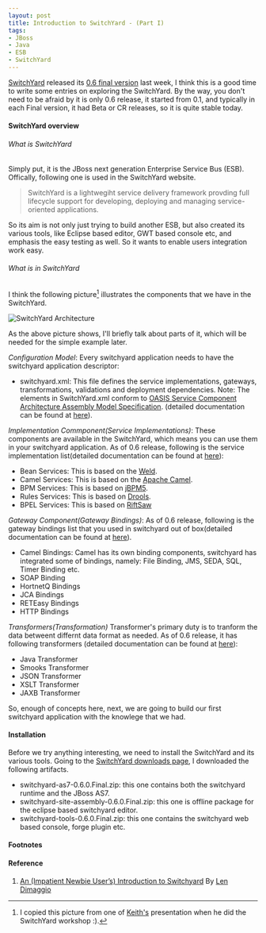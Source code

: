 ```yaml
--- 
layout: post
title: Introduction to SwitchYard - (Part I)
tags: 
- JBoss
- Java
- ESB
- SwitchYard
---
```


[SwitchYard](http://www.jboss.org/switchyard) released its [0.6 final version](https://community.jboss.org/en/switchyard/blog/2012/11/12/switchyard-06-final-released) last week, I think this is a good time to write some entries on exploring the SwitchYard. By the way, you don't need to be afraid by it is only 0.6 release, it started from 0.1, and typically in each Final version, it had Beta or CR releases, so it is quite stable today.

#### SwitchYard overview ####

###### What is SwitchYard ######

Simply put, it is the JBoss next generation Enterprise Service Bus (ESB). Offically, following one is used in the SwitchYard website.
> SwitchYard is a lightwegiht service delivery framework provding full lifecycle support for developing, deploying and managing service-oriented applications.

So its aim is not only just trying to build another ESB, but also created its various tools, like Eclipse based editor, GWT based console etc, and emphasis the easy testing as well. So it wants to enable users integration work easy.

###### What is in SwitchYard ######
I think the following picture[^picture_note] illustrates the components that we have in the SwitchYard.

![SwitchYard Architecture](../../../../images/switchyard-architecture.png)

As the above picture shows, I'll briefly talk about parts of it, which will be needed for the simple example later.

*Configuration Model*: Every switchyard application needs to have the switchyard application descriptor:

- switchyard.xml: This file defines the service implementations, gateways, transformations, validations and deployment dependencies. Note: The elements in SwitchYard.xml conform to [OASIS Service Component Architecture Assembly Model Specification](http://docs.oasis-open.org/opencsa/sca-assembly/sca-assembly-spec-v1.1.html). (detailed documentation can be found at [here](https://docs.jboss.org/author/display/SWITCHYARD/Configuration)).

*Implementation Commponent(Service Implementations)*: These components are available in the SwitchYard, which means you can use them in your switchyard application. As of 0.6 release, following is the service implementation list(detailed documentation can be found at [here](https://docs.jboss.org/author/display/SWITCHYARD/Service+Implementations)):

- Bean Services: This is based on the [Weld](http://seamframework.org/Weld).
- Camel Services: This is based on the [Apache Camel](http://camel.apache.org).
- BPM Services: This is based on [jBPM5](http://www.jboss.org/jbpm).
- Rules Services: This is based on [Drools](http://www.jboss.org/drools).
- BPEL Services: This is based on [RiftSaw](http://www.jboss.org/riftsaw)

*Gateway Component(Gateway Bindings)*: As of 0.6 release, following is the gateway bindings list that you used in switchyard out of box(detailed documentation can be found at [here](https://docs.jboss.org/author/display/SWITCHYARD/Gateway+Bindings)).

- Camel Bindings: Camel has its own binding components, switchyard has integrated some of bindings, namely: File Binding, JMS, SEDA, SQL, Timer Binding etc.
- SOAP Binding
- HortnetQ Bindings
- JCA Bindings
- RETEasy Bindings
- HTTP Bindings

*Transformers(Transformation)* Transformer's primary duty is to tranform the data betweent differnt data format as needed. As of 0.6 release, it has following transformers (detailed documentation can be found at [here](https://docs.jboss.org/author/display/SWITCHYARD/Transformation)):

- Java Transformer
- Smooks Transformer
- JSON Transformer
- XSLT Transformer
- JAXB Transformer

So, enough of concepts here, next, we are going to build our first switchyard application with the knowlege that we had.

#### Installation ####
Before we try anything interesting, we need to install the SwitchYard and its various tools. Going to the [SwitchYard downloads page](http://www.jboss.org/switchyard/downloads), I downloaded the following artifacts.

- switchyard-as7-0.6.0.Final.zip: this one contains both the switchyard runtime and the JBoss AS7.
- switchyard-site-assembly-0.6.0.Final.zip: this one is offline package for the eclipse based switchyard editor.
- switchyard-tools-0.6.0.Final.zip: this one contains the switchyard web based console, forge plugin etc.



#### Footnotes ####
[^picture_note]: I copied this picture from one of [Keith's](https://community.jboss.org/people/kcbabo) presentation when he did the SwitchYard workshop :).

#### Reference ####
1. [An (Impatient Newbie User’s) Introduction to Switchyard](https://community.jboss.org/en/switchyard/blog/2012/06/22/an-impatient-newbie-user-s-introduction-to-switchyard) By [Len Dimaggio](http://swqetesting.blogspot.com.au/)
